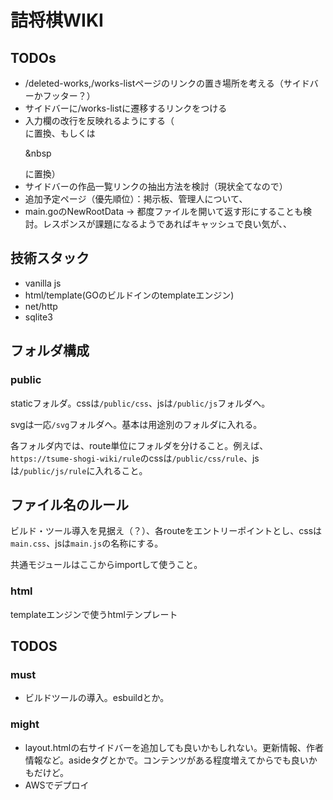 # 詰将棋WIKI

## TODOs

- /deleted-works,/works-listページのリンクの置き場所を考える（サイドバーかフッター？）
- サイドバーに/works-listに遷移するリンクをつける
- 入力欄の改行を反映れるようにする（<br>に置換、もしくは<p>&nbsp</p>に置換）
- サイドバーの作品一覧リンクの抽出方法を検討（現状全てなので）
- 追加予定ページ（優先順位）：掲示板、管理人について、
- main.goのNewRootData -> 都度ファイルを開いて返す形にすることも検討。レスポンスが課題になるようであればキャッシュで良い気が、、

## 技術スタック

- vanilla js
- html/template(GOのビルドインのtemplateエンジン)
- net/http
- sqlite3 

## フォルダ構成

### public

staticフォルダ。cssは```/public/css```、jsは```/public/js```フォルダへ。

svgは一応```/svg```フォルダへ。基本は用途別のフォルダに入れる。

各フォルダ内では、route単位にフォルダを分けること。例えば、```https://tsume-shogi-wiki/rule```のcssは```/public/css/rule```、jsは```/public/js/rule```に入れること。

## ファイル名のルール

ビルド・ツール導入を見据え（？）、各routeをエントリーポイントとし、cssは```main.css```、jsは```main.js```の名称にする。

共通モジュールはここからimportして使うこと。

### html

templateエンジンで使うhtmlテンプレート

## TODOS

### must

- ビルドツールの導入。esbuildとか。

### might

- layout.htmlの右サイドバーを追加しても良いかもしれない。更新情報、作者情報など。asideタグとかで。コンテンツがある程度増えてからでも良いかもだけど。
- AWSでデプロイ
